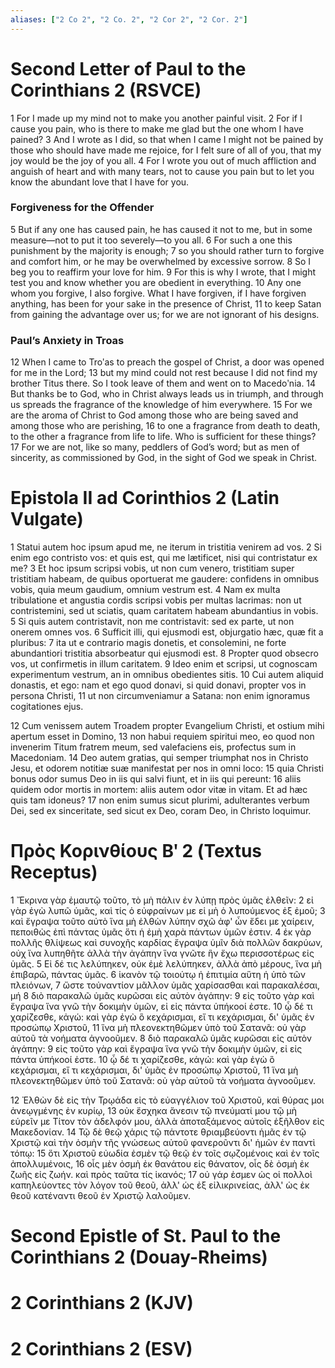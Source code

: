 ```yaml
---
aliases: ["2 Co 2", "2 Co. 2", "2 Cor 2", "2 Cor. 2"]
---
```



# Second Letter of Paul to the Corinthians 2 (RSVCE)

1 For I made up my mind not to make you another painful visit.
2 For if I cause you pain, who is there to make me glad but the one whom I have pained?
3 And I wrote as I did, so that when I came I might not be pained by those who should have made me rejoice, for I felt sure of all of you, that my joy would be the joy of you all.
4 For I wrote you out of much affliction and anguish of heart and with many tears, not to cause you pain but to let you know the abundant love that I have for you.
### Forgiveness for the Offender
5 But if any one has caused pain, he has caused it not to me, but in some measure—not to put it too severely—to you all.
6 For such a one this punishment by the majority is enough;
7 so you should rather turn to forgive and comfort him, or he may be overwhelmed by excessive sorrow.
8 So I beg you to reaffirm your love for him.
9 For this is why I wrote, that I might test you and know whether you are obedient in everything.
10 Any one whom you forgive, I also forgive. What I have forgiven, if I have forgiven anything, has been for your sake in the presence of Christ,
11 to keep Satan from gaining the advantage over us; for we are not ignorant of his designs.
### Paul’s Anxiety in Troas
12 When I came to Troʹas to preach the gospel of Christ, a door was opened for me in the Lord;
13 but my mind could not rest because I did not find my brother Titus there. So I took leave of them and went on to Macedoʹnia.
14 But thanks be to God, who in Christ always leads us in triumph, and through us spreads the fragrance of the knowledge of him everywhere.
15 For we are the aroma of Christ to God among those who are being saved and among those who are perishing,
16 to one a fragrance from death to death, to the other a fragrance from life to life. Who is sufficient for these things?
17 For we are not, like so many, peddlers of God’s word; but as men of sincerity, as commissioned by God, in the sight of God we speak in Christ.


# Epistola II ad Corinthios 2 (Latin Vulgate)

1 Statui autem hoc ipsum apud me, ne iterum in tristitia venirem ad vos.
2 Si enim ego contristo vos: et quis est, qui me lætificet, nisi qui contristatur ex me?
3 Et hoc ipsum scripsi vobis, ut non cum venero, tristitiam super tristitiam habeam, de quibus oportuerat me gaudere: confidens in omnibus vobis, quia meum gaudium, omnium vestrum est.
4 Nam ex multa tribulatione et angustia cordis scripsi vobis per multas lacrimas: non ut contristemini, sed ut sciatis, quam caritatem habeam abundantius in vobis.
5 Si quis autem contristavit, non me contristavit: sed ex parte, ut non onerem omnes vos.
6 Sufficit illi, qui ejusmodi est, objurgatio hæc, quæ fit a pluribus:
7 ita ut e contrario magis donetis, et consolemini, ne forte abundantiori tristitia absorbeatur qui ejusmodi est.
8 Propter quod obsecro vos, ut confirmetis in illum caritatem.
9 Ideo enim et scripsi, ut cognoscam experimentum vestrum, an in omnibus obedientes sitis.
10 Cui autem aliquid donastis, et ego: nam et ego quod donavi, si quid donavi, propter vos in persona Christi,
11 ut non circumveniamur a Satana: non enim ignoramus cogitationes ejus.

12 Cum venissem autem Troadem propter Evangelium Christi, et ostium mihi apertum esset in Domino,
13 non habui requiem spiritui meo, eo quod non invenerim Titum fratrem meum, sed valefaciens eis, profectus sum in Macedoniam.
14 Deo autem gratias, qui semper triumphat nos in Christo Jesu, et odorem notitiæ suæ manifestat per nos in omni loco:
15 quia Christi bonus odor sumus Deo in iis qui salvi fiunt, et in iis qui pereunt:
16 aliis quidem odor mortis in mortem: aliis autem odor vitæ in vitam. Et ad hæc quis tam idoneus?
17 non enim sumus sicut plurimi, adulterantes verbum Dei, sed ex sinceritate, sed sicut ex Deo, coram Deo, in Christo loquimur.


# Πρὸς Κορινθίους Βʹ 2 (Textus Receptus)

1 Ἔκρινα γὰρ ἐμαυτῷ τοῦτο, τὸ μὴ πάλιν ἐν λύπῃ πρὸς ὑμᾶς ἐλθεῖν:
2 εἰ γὰρ ἐγὼ λυπῶ ὑμᾶς, καὶ τίς ὁ εὐφραίνων με εἰ μὴ ὁ λυπούμενος ἐξ ἐμοῦ;
3 καὶ ἔγραψα τοῦτο αὐτὸ ἵνα μὴ ἐλθὼν λύπην σχῶ ἀφ' ὧν ἔδει με χαίρειν, πεποιθὼς ἐπὶ πάντας ὑμᾶς ὅτι ἡ ἐμὴ χαρὰ πάντων ὑμῶν ἐστιν.
4 ἐκ γὰρ πολλῆς θλίψεως καὶ συνοχῆς καρδίας ἔγραψα ὑμῖν διὰ πολλῶν δακρύων, οὐχ ἵνα λυπηθῆτε ἀλλὰ τὴν ἀγάπην ἵνα γνῶτε ἣν ἔχω περισσοτέρως εἰς ὑμᾶς.
5 Εἰ δέ τις λελύπηκεν, οὐκ ἐμὲ λελύπηκεν, ἀλλὰ ἀπὸ μέρους, ἵνα μὴ ἐπιβαρῶ, πάντας ὑμᾶς.
6 ἱκανὸν τῷ τοιούτῳ ἡ ἐπιτιμία αὕτη ἡ ὑπὸ τῶν πλειόνων,
7 ὥστε τοὐναντίον μᾶλλον ὑμᾶς χαρίσασθαι καὶ παρακαλέσαι, μή  8 διὸ παρακαλῶ ὑμᾶς κυρῶσαι εἰς αὐτὸν ἀγάπην: 9 εἰς τοῦτο γὰρ καὶ ἔγραψα ἵνα γνῶ τὴν δοκιμὴν ὑμῶν, εἰ εἰς πάντα ὑπήκοοί ἐστε. 10 ᾧ δέ τι χαρίζεσθε, κἀγώ: καὶ γὰρ ἐγὼ ὃ κεχάρισμαι, εἴ τι κεχάρισμαι, δι' ὑμᾶς ἐν προσώπῳ Χριστοῦ, 11 ἵνα μὴ πλεονεκτηθῶμεν ὑπὸ τοῦ Σατανᾶ: οὐ γὰρ αὐτοῦ τὰ νοήματα ἀγνοοῦμεν.
8 διὸ παρακαλῶ ὑμᾶς κυρῶσαι εἰς αὐτὸν ἀγάπην:
9 εἰς τοῦτο γὰρ καὶ ἔγραψα ἵνα γνῶ τὴν δοκιμὴν ὑμῶν, εἰ εἰς πάντα ὑπήκοοί ἐστε.
10 ᾧ δέ τι χαρίζεσθε, κἀγώ: καὶ γὰρ ἐγὼ ὃ κεχάρισμαι, εἴ τι κεχάρισμαι, δι' ὑμᾶς ἐν προσώπῳ Χριστοῦ,
11 ἵνα μὴ πλεονεκτηθῶμεν ὑπὸ τοῦ Σατανᾶ: οὐ γὰρ αὐτοῦ τὰ νοήματα ἀγνοοῦμεν.

12 Ἐλθὼν δὲ εἰς τὴν Τρῳάδα εἰς τὸ εὐαγγέλιον τοῦ Χριστοῦ, καὶ θύρας μοι ἀνεῳγμένης ἐν κυρίῳ,
13 οὐκ ἔσχηκα ἄνεσιν τῷ πνεύματί μου τῷ μὴ εὑρεῖν με Τίτον τὸν ἀδελφόν μου, ἀλλὰ ἀποταξάμενος αὐτοῖς ἐξῆλθον εἰς Μακεδονίαν.
14 Τῷ δὲ θεῷ χάρις τῷ πάντοτε θριαμβεύοντι ἡμᾶς ἐν τῷ Χριστῷ καὶ τὴν ὀσμὴν τῆς γνώσεως αὐτοῦ φανεροῦντι δι' ἡμῶν ἐν παντὶ τόπῳ:
15 ὅτι Χριστοῦ εὐωδία ἐσμὲν τῷ θεῷ ἐν τοῖς σῳζομένοις καὶ ἐν τοῖς ἀπολλυμένοις,
16 οἷς μὲν ὀσμὴ ἐκ θανάτου εἰς θάνατον, οἷς δὲ ὀσμὴ ἐκ ζωῆς εἰς ζωήν. καὶ πρὸς ταῦτα τίς ἱκανός;
17 οὐ γάρ ἐσμεν ὡς οἱ πολλοὶ καπηλεύοντες τὸν λόγον τοῦ θεοῦ, ἀλλ' ὡς ἐξ εἰλικρινείας, ἀλλ' ὡς ἐκ θεοῦ κατέναντι θεοῦ ἐν Χριστῷ λαλοῦμεν.


# Second Epistle of St. Paul to the Corinthians 2 (Douay-Rheims)


# 2 Corinthians 2 (KJV)


# 2 Corinthians 2 (ESV)

